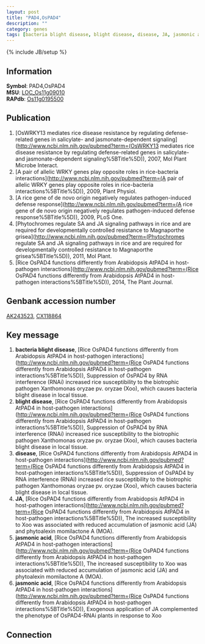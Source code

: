 ```yaml
---
layout: post
title: "PAD4,OsPAD4"
description: ""
category: genes
tags: [bacteria blight disease, blight disease, disease, JA, jasmonic acid, jasmonic acid]
---
```

{% include JB/setup %}

## Information
__Symbol__: PAD4,OsPAD4  
__MSU__: [LOC_Os11g09010](http://rice.plantbiology.msu.edu/cgi-bin/ORF_infopage.cgi?orf=LOC_Os11g09010)  
__RAPdb__: [Os11g0195500](http://rapdb.dna.affrc.go.jp/viewer/gbrowse_details/irgsp1?name=Os11g0195500)  

## Publication
1. [OsWRKY13 mediates rice disease resistance by regulating defense-related genes in salicylate- and jasmonate-dependent signaling](http://www.ncbi.nlm.nih.gov/pubmed?term=(OsWRKY13 mediates rice disease resistance by regulating defense-related genes in salicylate- and jasmonate-dependent signaling%5BTitle%5D)), 2007, Mol Plant Microbe Interact.
2. [A pair of allelic WRKY genes play opposite roles in rice-bacteria interactions](http://www.ncbi.nlm.nih.gov/pubmed?term=(A pair of allelic WRKY genes play opposite roles in rice-bacteria interactions%5BTitle%5D)), 2009, Plant Physiol.
3. [A rice gene of de novo origin negatively regulates pathogen-induced defense response](http://www.ncbi.nlm.nih.gov/pubmed?term=(A rice gene of de novo origin negatively regulates pathogen-induced defense response%5BTitle%5D)), 2009, PLoS One.
4. [Phytochromes regulate SA and JA signaling pathways in rice and are required for developmentally controlled resistance to Magnaporthe grisea](http://www.ncbi.nlm.nih.gov/pubmed?term=(Phytochromes regulate SA and JA signaling pathways in rice and are required for developmentally controlled resistance to Magnaporthe grisea%5BTitle%5D)), 2011, Mol Plant.
5. [Rice OsPAD4 functions differently from Arabidopsis AtPAD4 in host-pathogen interactions](http://www.ncbi.nlm.nih.gov/pubmed?term=(Rice OsPAD4 functions differently from Arabidopsis AtPAD4 in host-pathogen interactions%5BTitle%5D)), 2014, The Plant Journal.

## Genbank accession number
[AK243523](http://www.ncbi.nlm.nih.gov/nuccore/AK243523), [CX118864](http://www.ncbi.nlm.nih.gov/nuccore/CX118864)

## Key message
1. __bacteria blight disease__, [Rice OsPAD4 functions differently from Arabidopsis AtPAD4 in host-pathogen interactions](http://www.ncbi.nlm.nih.gov/pubmed?term=(Rice OsPAD4 functions differently from Arabidopsis AtPAD4 in host-pathogen interactions%5BTitle%5D)), Suppression of OsPAD4 by RNA interference (RNAi) increased rice susceptibility to the biotrophic pathogen Xanthomonas oryzae pv. oryzae (Xoo), which causes bacteria blight disease in local tissue.
2. __blight disease__, [Rice OsPAD4 functions differently from Arabidopsis AtPAD4 in host-pathogen interactions](http://www.ncbi.nlm.nih.gov/pubmed?term=(Rice OsPAD4 functions differently from Arabidopsis AtPAD4 in host-pathogen interactions%5BTitle%5D)), Suppression of OsPAD4 by RNA interference (RNAi) increased rice susceptibility to the biotrophic pathogen Xanthomonas oryzae pv. oryzae (Xoo), which causes bacteria blight disease in local tissue.
3. __disease__, [Rice OsPAD4 functions differently from Arabidopsis AtPAD4 in host-pathogen interactions](http://www.ncbi.nlm.nih.gov/pubmed?term=(Rice OsPAD4 functions differently from Arabidopsis AtPAD4 in host-pathogen interactions%5BTitle%5D)), Suppression of OsPAD4 by RNA interference (RNAi) increased rice susceptibility to the biotrophic pathogen Xanthomonas oryzae pv. oryzae (Xoo), which causes bacteria blight disease in local tissue.
4. __JA__, [Rice OsPAD4 functions differently from Arabidopsis AtPAD4 in host-pathogen interactions](http://www.ncbi.nlm.nih.gov/pubmed?term=(Rice OsPAD4 functions differently from Arabidopsis AtPAD4 in host-pathogen interactions%5BTitle%5D)), The increased susceptibility to Xoo was associated with reduced accumulation of jasmonic acid (JA) and phytoalexin momilactone A (MOA).
5. __jasmonic acid__, [Rice OsPAD4 functions differently from Arabidopsis AtPAD4 in host-pathogen interactions](http://www.ncbi.nlm.nih.gov/pubmed?term=(Rice OsPAD4 functions differently from Arabidopsis AtPAD4 in host-pathogen interactions%5BTitle%5D)), The increased susceptibility to Xoo was associated with reduced accumulation of jasmonic acid (JA) and phytoalexin momilactone A (MOA).
6. __jasmonic acid__, [Rice OsPAD4 functions differently from Arabidopsis AtPAD4 in host-pathogen interactions](http://www.ncbi.nlm.nih.gov/pubmed?term=(Rice OsPAD4 functions differently from Arabidopsis AtPAD4 in host-pathogen interactions%5BTitle%5D)), Exogenous application of JA complemented the phenotype of OsPAD4-RNAi plants in response to Xoo

## Connection


